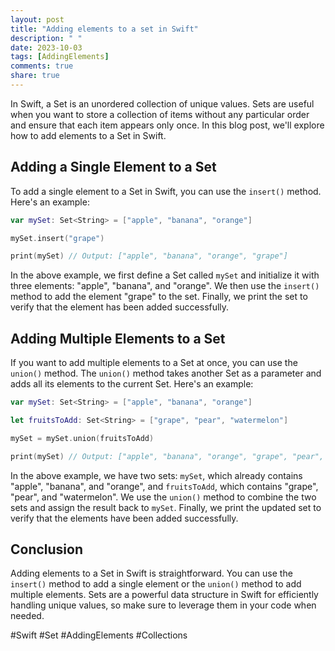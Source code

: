 ```yaml
---
layout: post
title: "Adding elements to a set in Swift"
description: " "
date: 2023-10-03
tags: [AddingElements]
comments: true
share: true
---
```


In Swift, a Set is an unordered collection of unique values. Sets are useful when you want to store a collection of items without any particular order and ensure that each item appears only once. In this blog post, we'll explore how to add elements to a Set in Swift.

## Adding a Single Element to a Set

To add a single element to a Set in Swift, you can use the `insert()` method. Here's an example:

```swift
var mySet: Set<String> = ["apple", "banana", "orange"]

mySet.insert("grape")

print(mySet) // Output: ["apple", "banana", "orange", "grape"]
```

In the above example, we first define a Set called `mySet` and initialize it with three elements: "apple", "banana", and "orange". We then use the `insert()` method to add the element "grape" to the set. Finally, we print the set to verify that the element has been added successfully.

## Adding Multiple Elements to a Set

If you want to add multiple elements to a Set at once, you can use the `union()` method. The `union()` method takes another Set as a parameter and adds all its elements to the current Set. Here's an example:

```swift
var mySet: Set<String> = ["apple", "banana", "orange"]

let fruitsToAdd: Set<String> = ["grape", "pear", "watermelon"]

mySet = mySet.union(fruitsToAdd)

print(mySet) // Output: ["apple", "banana", "orange", "grape", "pear", "watermelon"]
```

In the above example, we have two sets: `mySet`, which already contains "apple", "banana", and "orange", and `fruitsToAdd`, which contains "grape", "pear", and "watermelon". We use the `union()` method to combine the two sets and assign the result back to `mySet`. Finally, we print the updated set to verify that the elements have been added successfully.

## Conclusion

Adding elements to a Set in Swift is straightforward. You can use the `insert()` method to add a single element or the `union()` method to add multiple elements. Sets are a powerful data structure in Swift for efficiently handling unique values, so make sure to leverage them in your code when needed.

#Swift #Set #AddingElements #Collections